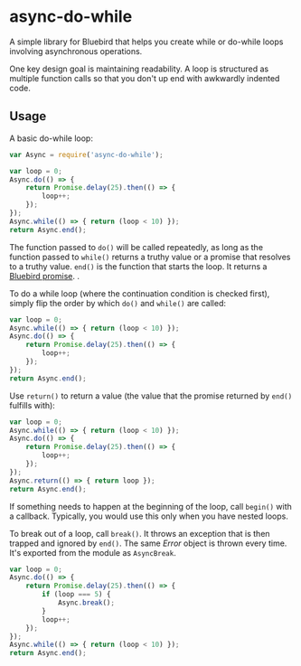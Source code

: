 # async-do-while

A simple library for Bluebird that helps you create while or do-while loops
involving asynchronous operations.

One key design goal is maintaining readability. A loop is structured as
multiple function calls so that you don't up end with awkwardly indented code.

## Usage ##

A basic do-while loop:

```javascript
var Async = require('async-do-while');

var loop = 0;
Async.do(() => {
    return Promise.delay(25).then(() => {
        loop++;
    });
});
Async.while(() => { return (loop < 10) });
return Async.end();

```
The function passed to `do()` will be called repeatedly, as long as the function passed to `while()` returns a truthy value or a promise that resolves to a truthy value. `end()` is the function that starts the loop. It returns a [Bluebird promise](http://bluebirdjs.com). .

To do a while loop (where the continuation condition is checked first), simply flip the order by which `do()` and `while()` are called:

```javascript
var loop = 0;
Async.while(() => { return (loop < 10) });
Async.do(() => {
    return Promise.delay(25).then(() => {
        loop++;
    });
});
return Async.end();
```

Use `return()` to return a value (the value that the promise returned by `end()` fulfills with):

```javascript
var loop = 0;
Async.while(() => { return (loop < 10) });
Async.do(() => {
    return Promise.delay(25).then(() => {
        loop++;
    });
});
Async.return(() => { return loop });
return Async.end();
```

If something needs to happen at the beginning of the loop, call `begin()` with a callback. Typically, you would use this only when you have nested loops.

To break out of a loop, call `break()`. It throws an exception that is then trapped and ignored by `end()`. The same *Error* object is thrown every time. It's exported from the module as `AsyncBreak`.

```javascript
var loop = 0;
Async.do(() => {
    return Promise.delay(25).then(() => {
        if (loop === 5) {
            Async.break();
        }
        loop++;
    });
});
Async.while(() => { return (loop < 10) });
return Async.end();
```
